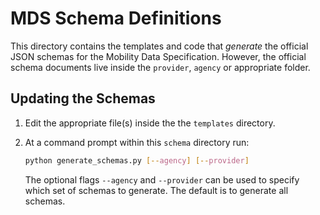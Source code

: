 # MDS Schema Definitions

This directory contains the templates and code that _generate_ the official JSON schemas for the Mobility Data Specification. However, the official schema documents live inside the `provider`, `agency` or appropriate folder.

## Updating the Schemas

1. Edit the appropriate file(s) inside the the `templates` directory.

1. At a command prompt within this `schema` directory run:

    ```bash
    python generate_schemas.py [--agency] [--provider]
    ```

    The optional flags `--agency` and `--provider` can be used to specify which
    set of schemas to generate. The default is to generate all schemas.
